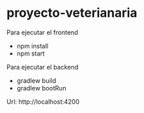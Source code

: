 # proyecto-veterianaria

Para ejecutar el frontend 
* npm install
* npm start

Para ejecutar el backend
* gradlew build
* gradlew bootRun


Url: http://localhost:4200

